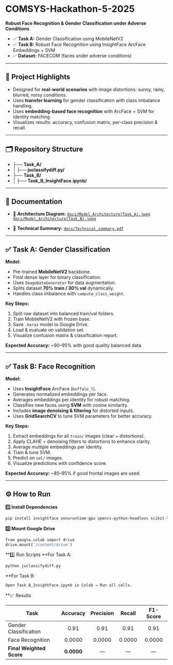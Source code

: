 # COMSYS-Hackathon-5-2025

**Robust Face Recognition & Gender Classification under Adverse Conditions**

- ✅ **Task A:** Gender Classification using MobileNetV2
- ✅ **Task B:** Robust Face Recognition using InsightFace ArcFace Embeddings + SVM
- ✅ **Dataset:** FACECOM (faces under adverse conditions)

---

## 📌 Project Highlights

- Designed for **real-world scenarios** with image distortions: sunny, rainy, blurred, noisy conditions.
- Uses **transfer learning** for gender classification with class imbalance handling.
- Uses **embedding-based face recognition** with ArcFace + SVM for identity matching.
- Visualizes results: accuracy, confusion matrix, per-class precision & recall.

---

## 🗂️ Repository Structure


- **├── Task_A/**
- **│ ├── juclassifydiff.py/** 
- **├── Task_B/**
- **│ ├── Task_B_InsightFace.ipynb/**

	
---

## 📄 Documentation

* 📌 **Architecture Diagram:** [`docs/Model_Architecture(Task_A).jpeg`](docs/Model_Architecture(Task_A).jpeg) 
[`docs/Model_Architecture(Task_B).jpeg`](docs/Model_Architecture(Task_B).jpeg) 

* 📌 **Technical Summary:** [`docs/Technical_summary.pdf`](docs/Technical_summary.pdf)

---


## ✅ Task A: Gender Classification

**Model:**  
- Pre-trained **MobileNetV2** backbone.
- Final dense layer for binary classification.
- Uses `ImageDataGenerator` for data augmentation.
- Splits dataset **70% train / 30% val** dynamically.
- Handles class imbalance with `compute_class_weight`.

**Key Steps:**
1. Split raw dataset into balanced train/val folders.
2. Train MobileNetV2 with frozen base.
3. Save `.keras` model to Google Drive.
4. Load & evaluate on validation set.
5. Visualize confusion matrix & classification report.

**Expected Accuracy:** ~90–95% with good quality balanced data.

---

## ✅ Task B: Face Recognition

**Model:**  
- Uses **InsightFace** ArcFace (`buffalo_l`).
- Generates normalized embeddings per face.
- Averages embeddings per identity for robust matching.
- Classifies new faces using **SVM** with cosine similarity.
- Includes **image denoising & filtering** for distorted inputs.
- Uses **GridSearchCV** to tune SVM parameters for better accuracy.

**Key Steps:**
1. Extract embeddings for all `train/` images (clear + distortions).
2. Apply CLAHE + denoising filters to distortions to enhance clarity.
3. Average multiple embeddings per identity.
4. Train & tune SVM.
5. Predict on `val/` images.
6. Visualize predictions with confidence score.

**Expected Accuracy:** ~85–95% if good frontal images are used.

---

## ⚙️ How to Run 

**1️⃣ Install Dependencies**
```bash
pip install insightface onnxruntime-gpu opencv-python-headless scikit-learn matplotlib tqdm tensorflow
```

**2️⃣ Mount Google Drive**
```bash
from google.colab import drive
drive.mount('/content/drive')
```
**3️⃣ Run Scripts
**For Task A:
```bash
python juclassifydiff.py
```
**For Task B:
```bash
Open Task_B_InsightFace.ipynb in Colab → Run all cells.
```

**📈 Results 

| Task                     |  Accuracy  | Precision | Recall | F1-Score |
| ------------------------ | :--------: | :-------: | :----: | :------: |
| Gender Classification    |   0.91     |   0.91    | 0.91   |  0.91    |
| Face Recognition         |   0.0000   |   0.0000  | 0.0000 |  0.0000  |
| **Final Weighted Score** | **0.0000** |     —     |    —   |     —    |




